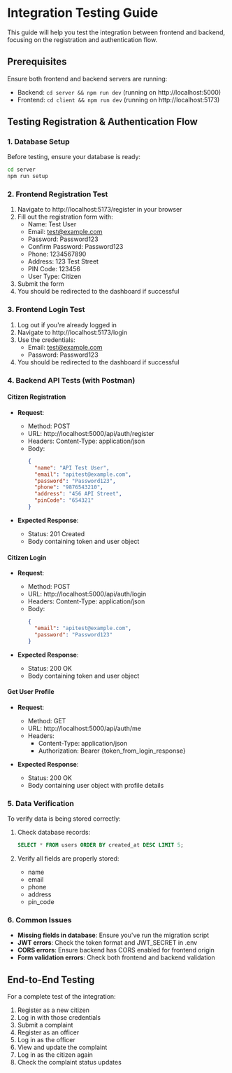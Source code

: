 # Integration Testing Guide

This guide will help you test the integration between frontend and backend, focusing on the registration and authentication flow.

## Prerequisites

Ensure both frontend and backend servers are running:

- Backend: `cd server && npm run dev` (running on http://localhost:5000)
- Frontend: `cd client && npm run dev` (running on http://localhost:5173)

## Testing Registration & Authentication Flow

### 1. Database Setup

Before testing, ensure your database is ready:

```bash
cd server
npm run setup
```

### 2. Frontend Registration Test

1. Navigate to http://localhost:5173/register in your browser
2. Fill out the registration form with:
   - Name: Test User
   - Email: test@example.com
   - Password: Password123
   - Confirm Password: Password123
   - Phone: 1234567890
   - Address: 123 Test Street
   - PIN Code: 123456
   - User Type: Citizen
3. Submit the form
4. You should be redirected to the dashboard if successful

### 3. Frontend Login Test

1. Log out if you're already logged in
2. Navigate to http://localhost:5173/login
3. Use the credentials:
   - Email: test@example.com
   - Password: Password123
4. You should be redirected to the dashboard if successful

### 4. Backend API Tests (with Postman)

#### Citizen Registration

- **Request**:

  - Method: POST
  - URL: http://localhost:5000/api/auth/register
  - Headers: Content-Type: application/json
  - Body:
    ```json
    {
      "name": "API Test User",
      "email": "apitest@example.com",
      "password": "Password123",
      "phone": "9876543210",
      "address": "456 API Street",
      "pinCode": "654321"
    }
    ```

- **Expected Response**:
  - Status: 201 Created
  - Body containing token and user object

#### Citizen Login

- **Request**:

  - Method: POST
  - URL: http://localhost:5000/api/auth/login
  - Headers: Content-Type: application/json
  - Body:
    ```json
    {
      "email": "apitest@example.com",
      "password": "Password123"
    }
    ```

- **Expected Response**:
  - Status: 200 OK
  - Body containing token and user object

#### Get User Profile

- **Request**:

  - Method: GET
  - URL: http://localhost:5000/api/auth/me
  - Headers:
    - Content-Type: application/json
    - Authorization: Bearer {token_from_login_response}

- **Expected Response**:
  - Status: 200 OK
  - Body containing user object with profile details

### 5. Data Verification

To verify data is being stored correctly:

1. Check database records:

   ```sql
   SELECT * FROM users ORDER BY created_at DESC LIMIT 5;
   ```

2. Verify all fields are properly stored:
   - name
   - email
   - phone
   - address
   - pin_code

### 6. Common Issues

- **Missing fields in database**: Ensure you've run the migration script
- **JWT errors**: Check the token format and JWT_SECRET in .env
- **CORS errors**: Ensure backend has CORS enabled for frontend origin
- **Form validation errors**: Check both frontend and backend validation

## End-to-End Testing

For a complete test of the integration:

1. Register as a new citizen
2. Log in with those credentials
3. Submit a complaint
4. Register as an officer
5. Log in as the officer
6. View and update the complaint
7. Log in as the citizen again
8. Check the complaint status updates
